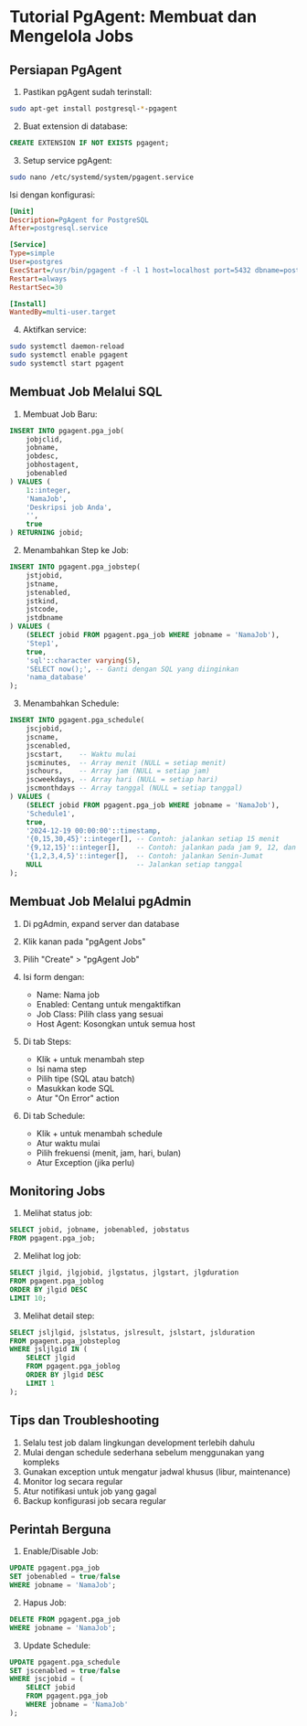 # Tutorial PgAgent: Membuat dan Mengelola Jobs

## Persiapan PgAgent
1. Pastikan pgAgent sudah terinstall:
```bash
sudo apt-get install postgresql-*-pgagent
```

2. Buat extension di database:
```sql
CREATE EXTENSION IF NOT EXISTS pgagent;
```

3. Setup service pgAgent:
```bash
sudo nano /etc/systemd/system/pgagent.service
```

Isi dengan konfigurasi:
```ini
[Unit]
Description=PgAgent for PostgreSQL
After=postgresql.service

[Service]
Type=simple
User=postgres
ExecStart=/usr/bin/pgagent -f -l 1 host=localhost port=5432 dbname=postgres user=postgres
Restart=always
RestartSec=30

[Install]
WantedBy=multi-user.target
```

4. Aktifkan service:
```bash
sudo systemctl daemon-reload
sudo systemctl enable pgagent
sudo systemctl start pgagent
```

## Membuat Job Melalui SQL

1. Membuat Job Baru:
```sql
INSERT INTO pgagent.pga_job(
    jobjclid,
    jobname,
    jobdesc,
    jobhostagent,
    jobenabled
) VALUES (
    1::integer,
    'NamaJob',
    'Deskripsi job Anda',
    '',
    true
) RETURNING jobid;
```

2. Menambahkan Step ke Job:
```sql
INSERT INTO pgagent.pga_jobstep(
    jstjobid,
    jstname,
    jstenabled,
    jstkind,
    jstcode,
    jstdbname
) VALUES (
    (SELECT jobid FROM pgagent.pga_job WHERE jobname = 'NamaJob'),
    'Step1',
    true,
    'sql'::character varying(5),
    'SELECT now();', -- Ganti dengan SQL yang diinginkan
    'nama_database'
);
```

3. Menambahkan Schedule:
```sql
INSERT INTO pgagent.pga_schedule(
    jscjobid,
    jscname,
    jscenabled,
    jscstart,    -- Waktu mulai
    jscminutes,  -- Array menit (NULL = setiap menit)
    jschours,    -- Array jam (NULL = setiap jam)
    jscweekdays, -- Array hari (NULL = setiap hari)
    jscmonthdays -- Array tanggal (NULL = setiap tanggal)
) VALUES (
    (SELECT jobid FROM pgagent.pga_job WHERE jobname = 'NamaJob'),
    'Schedule1',
    true,
    '2024-12-19 00:00:00'::timestamp,
    '{0,15,30,45}'::integer[], -- Contoh: jalankan setiap 15 menit
    '{9,12,15}'::integer[],    -- Contoh: jalankan pada jam 9, 12, dan 15
    '{1,2,3,4,5}'::integer[],  -- Contoh: jalankan Senin-Jumat
    NULL                       -- Jalankan setiap tanggal
);
```

## Membuat Job Melalui pgAdmin

1. Di pgAdmin, expand server dan database
2. Klik kanan pada "pgAgent Jobs"
3. Pilih "Create" > "pgAgent Job"
4. Isi form dengan:
   - Name: Nama job
   - Enabled: Centang untuk mengaktifkan
   - Job Class: Pilih class yang sesuai
   - Host Agent: Kosongkan untuk semua host

5. Di tab Steps:
   - Klik + untuk menambah step
   - Isi nama step
   - Pilih tipe (SQL atau batch)
   - Masukkan kode SQL
   - Atur "On Error" action

6. Di tab Schedule:
   - Klik + untuk menambah schedule
   - Atur waktu mulai
   - Pilih frekuensi (menit, jam, hari, bulan)
   - Atur Exception (jika perlu)

## Monitoring Jobs

1. Melihat status job:
```sql
SELECT jobid, jobname, jobenabled, jobstatus 
FROM pgagent.pga_job;
```

2. Melihat log job:
```sql
SELECT jlgid, jlgjobid, jlgstatus, jlgstart, jlgduration 
FROM pgagent.pga_joblog 
ORDER BY jlgid DESC 
LIMIT 10;
```

3. Melihat detail step:
```sql
SELECT jsljlgid, jslstatus, jslresult, jslstart, jslduration 
FROM pgagent.pga_jobsteplog 
WHERE jsljlgid IN (
    SELECT jlgid 
    FROM pgagent.pga_joblog 
    ORDER BY jlgid DESC 
    LIMIT 1
);
```

## Tips dan Troubleshooting

1. Selalu test job dalam lingkungan development terlebih dahulu
2. Mulai dengan schedule sederhana sebelum menggunakan yang kompleks
3. Gunakan exception untuk mengatur jadwal khusus (libur, maintenance)
4. Monitor log secara regular
5. Atur notifikasi untuk job yang gagal
6. Backup konfigurasi job secara regular

## Perintah Berguna

1. Enable/Disable Job:
```sql
UPDATE pgagent.pga_job 
SET jobenabled = true/false 
WHERE jobname = 'NamaJob';
```

2. Hapus Job:
```sql
DELETE FROM pgagent.pga_job 
WHERE jobname = 'NamaJob';
```

3. Update Schedule:
```sql
UPDATE pgagent.pga_schedule 
SET jscenabled = true/false 
WHERE jscjobid = (
    SELECT jobid 
    FROM pgagent.pga_job 
    WHERE jobname = 'NamaJob'
);
```